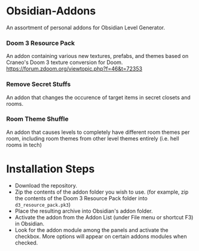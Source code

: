 # Obsidian-Addons
An assortment of personal addons for Obsidian Level Generator.

### Doom 3 Resource Pack
An addon containing various new textures, prefabs, and themes based on Craneo's Doom 3 texture conversion for Doom. https://forum.zdoom.org/viewtopic.php?f=46&t=72353

### Remove Secret Stuffs
An addon that changes the occurence of target items in secret closets and rooms.

### Room Theme Shuffle
An addon that causes levels to completely have different room themes per room, including room themes from other level themes entirely (i.e. hell rooms in tech)

# Installation Steps
* Download the repository.
* Zip the contents of the addon folder you wish to use. (for example, zip the contents of the Doom 3 Resource Pack folder into `d3_resource_pack.pk3`)
* Place the resulting archive into Obsidian's addon folder.
* Activate the addon from the Addon List (under File menu or shortcut F3) in Obsidian.
* Look for the addon module among the panels and activate the checkbox. More options will appear on certain addons modules when checked.
